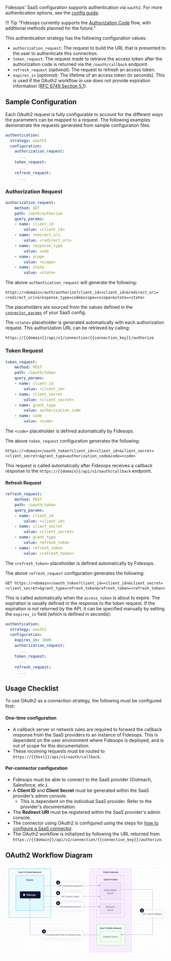 Fidesops' SaaS configuration supports authentication via `oauth2`. For more authentication options, see the [config guide](./saas_config.md#client-config).

!!! Tip "Fidesops currently supports the [Authorization Code](https://oauth.net/2/grant-types/authorization-code/) flow, with additional methods planned for the future."

This authentication strategy has the following configuration values:

- `authorization_request`: The request to build the URL that is presented to the user to authenticate this connection.
- `token_request`: The request made to retrieve the access token after the authorization code is returned via the `/oauth/callback` endpoint.
- `refresh_request` (_optional_): The request to refresh an access token.
- `expires_in` (_optional_): The lifetime of an access token (in seconds). This is used if the OAuth2 workflow in use does not provide expiration information ([RFC 6749 Section 5.1](https://datatracker.ietf.org/doc/html/rfc6749#section-5.1)).

## Sample Configuration
Each OAuth2 request is fully configurable to account for the different ways the parameters can be mapped to a request. The following examples demonstrate the requests generated from sample configuration files.
 
```yaml title="OAuth2 authentication strategy"
authentication:
  strategy: oauth2
  configuration:
    authorization_request:
      ...
    token_request:
      ...
    refresh_request:
      ...
```

### Authorization Request
```yaml
authorization_request:
    method: GET
    path: /auth/authorize
    query_params:
    - name: client_id
        value: <client_id>
    - name: redirect_uri
        value: <redirect_uri>
    - name: response_type
        value: code
    - name: scope
        value: <scope>
    - name: state
        value: <state>
```

The above `authentication_request` will generate the following:

```text title="GET request"
https://<domain>/auth/authorize?client_id=<client_id>&redirect_uri=<redirect_uri>&response_type=code&scope=<scope>&state=<state>
```

The placeholders are sourced from the values defined in the [`connector_params`](saas_config.md#connector-params) of your SaaS config. 

The `<state>` placeholder is generated automatically with each authorization request. This authorization URL can be retrieved by calling:

```text title="GET request"
https://{{domain}}/api/v1/connection/{{connection_key}}/authorize
```

### Token Request
```yaml
token_request:
    method: POST
    path: /oauth/token
    query_params:
    - name: client_id
        value: <client_id>
    - name: client_secret
        value: <client_secret>
    - name: grant_type
        value: authorization_code
    - name: code
        value: <code>
```

The `<code>` placeholder is defined automatically by Fidesops. 

The above `token_request` configuration generates the following:

```text title="GET Request"
https://<domain>/oauth_token?client_id=<client_id>&client_secret=<client_secret>&grant_type=authorization_code&code=<code>
```

This request is called automatically after Fidesops receives a callback response to the `https://{{domain}}/api/v1/oauth/callback` endpoint.

#### Refresh Request
```yaml
refresh_request:
    method: POST
    path: /oauth/token
    query_params:
    - name: client_id
        value: <client_id>
    - name: client_secret
        value: <client_secret>
    - name: grant_type
        value: refresh_token
    - name: refresh_token
        value: <refresh_token>
```

The `<refresh_token>` placeholder is defined automatically by Fidesops. 

The above `refresh_request` configuration generates the following:

```
GET https://<domain>/oauth_token?client_id=<client_id>&client_secret=<client_secret>&grant_type=refresh_token&refresh_token=<refresh_token>
```

This is called automatically when the `access_token` is about to expire. The expiration is usually defined in the response to the token request. If the expiration is not returned by the API, it can be specified manually by setting the `expires_in` field (which is defined in seconds):

```yaml
authentication:
  strategy: oauth2
  configuration:
    expires_in: 3600
    authorization_request:
      ...
    token_request:
      ...
    refresh_request:
      ...
```

## Usage Checklist
To use OAuth2 as a connection strategy, the following must be configured first:

#### One-time configuration
- A callback server or network rules are required to forward the callback response from the SaaS providers to an instance of Fidesops. This is dependent on the user environment where Fidesops is deployed, and is out of scope for this documentation.
- These incoming requests must be routed to `https://{{host}}/api/v1/oauth/callback`.

#### Per-connector configuration
- Fidesops must be able to connect to the SaaS provider (Outreach, Salesforce, etc.).
- A **Client ID** and **Client Secret** must be generated within the SaaS provider’s admin console.
    - This is dependent on the individual SaaS provider. Refer to the provider's documentation.
- The **Redirect URI** must be registered within the SaaS provider's admin console.
- The connector using OAuth2 is configured using the steps for [how to configure a SaaS connector](../saas_connectors/#how-to-configure-a-saas-connector).
- The OAuth2 workflow is initialized by following the URL returned from `https://{{domain}}/api/v1/connection/{{connection_key}}/authorize`.

## OAuth2 Workflow Diagram
![OAuth2 Workflow](../img/oauth2_workflow.png "OAuth2 Workflow")